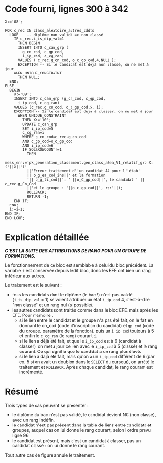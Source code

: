# Code fourni, lignes 300 à 342
```
X:='08';

FOR c_rec IN class_aleatoire_autres_cddts
  LOOP    -- diplôme non validé => non classé
    IF c_rec.i_is_dip_val=1
      THEN BEGIN
      INSERT INTO c_can_grp (
        g_cn_cod, c_gp_cod,
        i_ip_cod, c_cg_ran)
      VALUES ( c_rec.g_cn_cod, o_c_gp_cod,4,NULL );
      EXCEPTION -- Si le candidat est déjà non classé, on ne met à jour
    WHEN UNIQUE_CONSTRAINT
      THEN NULL;
  END;
ELSE
  BEGIN
    Х:='09';
    INSERT INTO c_can_grp (g_cn_cod, c_gp_cod,
      i_ip_cod, c_cg_ran)
    VALUES (c_rec.g_cn_cod, o_c_gp_cod,5, i);
    EXCEPTION -- Si le candidat est déjà à classer, on ne met à jour
      WHEN UNIQUE_CONSTRAINT
        THEN X:='10';
        UPDATE c_can_grp
        SET i_ip_cod=5,
        c_cg_ran=i
        WHERE g_cn_cod=c_rec.g_cn_cod
        AND c_gp_cod=o_c_gp_cod
        AND i_ip_cod=6;
        IF SQL%ROWCOUNT!=1
          THEN
          mess_err:='pk_generation_classement.gen_class_alea_V1_relatif_grp X: ('||X||')'
          ||'Erreur traitement d''un candidat AC pour l''étab'
          || o_g_ea_cod_ins||' et la formation
          '|| o_g_ti_cod||': ' ||o_C_gp_cod||', le candidat ' || c_rec.g_Cn_Cod
          ||'et le groupe : '||o_c_gp_cod||', rg:'||i;
          ROLLBACK;
          RETURN -1;
    END IF;
  END;
  i:=i+1;
END IF;
END LOOP;
```

# Explication détaillée
***C'EST LA SUITE DES ATTRIBUTIONS DE RANG POUR UN GROUPE DE FORMATIONS.***

Le fonctionnement de ce bloc est semblable à celui du bloc précédent. La variable `i` est conservée depuis ledit bloc, donc les EFE ont bien un rang inférieur aux autres.

Le traitement est le suivant :
* tous les candidats dont le diplôme (le bac !) n'est pas validé (`i_is_dip_val` = 1) se voient attribuer un état `i_ip_cod` 4, c'est-à-dire "non classé" et un rang nul (si possible).
* les autres candidats sont traités comme dans le bloc EFE, mais après les EFE. Pour mémoire :
	* si le lien entre le candidat et le groupe n'a pas été fait, on le fait en donnant le cn_cod (code d'inscription du candidat) et `gp_cod` (code du groupe, paramètre de la fonction), puis un `i_ip_cod` toujours à 5 et enfin le `c_cg_ran` (le rang) courant `i`.
	* si le lien a déjà été fait, et que le `i_ip_cod` est à 6 (candidat à classer), on met à jour ce lien avec le `i_ip_cod` à 5 (classé) et le rang courant. Ce qui signifie que le candidat a un rang plus élevé.
	* si le lien a dajà été fait, mais qu'on a un `i_ip_cod` différent de 6 (par ex. 5 si on avait un doublon dans le `SELECT` du curseur), on arrêté le traitement et `ROLLBACK`.
Après chaque candidat, le rang courant est incrémenté.

# Résumé
Trois types de cas peuvent se présenter : 
* le diplôme du bac n'est pas validé, le candidat devient NC (non classé), avec un rang indéfini. 
* le candidat n'est pas présent dans la table de liens entre candidats et groupes, auquel cas on lui donne le rang courant, selon l'ordre prévu ligne 96
* le candidat est présent, mais c'est un candidat à classer, pas un candidat classé : on lui donne le rang courant. 

Tout autre cas de figure annule le traitement.